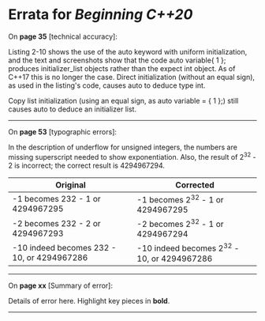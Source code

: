 # Errata for *Beginning C++20*

On **page 35** [technical accuracy]:
 
Listing 2-10 shows the use of the auto keyword with uniform initialization, and the text and screenshots show that the code auto variable{ 1 }; produces initializer_list objects rather than the expect int object. As of C++17 this is no longer the case. Direct initialization (without an equal sign), as used in the listing's code, causes auto to deduce type int.

Copy list initialization (using an equal sign, as auto variable = { 1 };) still causes auto to deduce an initializer list.

***

On **page 53** [typographic errors]:

In the description of underflow for unsigned integers, the numbers are missing superscript needed to show exponentiation. Also, the result of 2<sup>32</sup> - 2 is incorrect; the correct result is 4294967294.

| Original                                   | Corrected                                             |
| ------------------------------------------ | ------------------------------------------------------|
| -1 becomes 232 - 1 or 4294967295           | -1 becomes 2<sup>32</sup> - 1 or 4294967295           |
| -2 becomes 232 - 2 or 4294967293           | -2 becomes 2<sup>32</sup> - 1 or 4294967294           |
| -10 indeed becomes 232 - 10, or 4294967286 | -10 indeed becomes 2<sup>32</sup> - 10, or 4294967286 |

***

On **page xx** [Summary of error]:
 
Details of error here. Highlight key pieces in **bold**.

***
